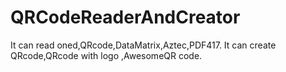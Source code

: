 # QRCodeReaderAndCreator
It can read oned,QRcode,DataMatrix,Aztec,PDF417.
It can create QRcode,QRcode with logo ,AwesomeQR code.